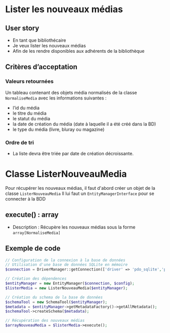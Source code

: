 # Lister les nouveaux médias
## User story
- En tant que bibliothécaire
- Je veux lister les nouveaux médias
- Afin de les rendre disponibles aux adhérents de la bibliothèque

## Critères d’acceptation
### Valeurs retournées
Un tableau contenant des objets média normalisés de la classe `NormaliseMedia` avec les informations suivantes :

- l’id du média
- le titre du média
- le statut du média
- la date de création du média (date à laquelle il a été créé dans la BD)
- le type du média (livre, bluray ou magazine)
### Ordre de tri

- La liste devra être triée par date de création décroissante.
# Classe ListerNouveauMedia

Pour récupérer les nouveaux médias, il faut d'abord créer un objet de la classe `ListerNouveauMedia`
Il lui faut un `EntityManagerInterface` pour se connecter à la BDD
## execute() : array


- Description : Récupère les nouveaux médias sous la forme `array[NormaliseMedia]`

## Exemple de code

```php
// Configuration de la connexion à la base de données
// Utilisation d'une base de données SQLite en mémoire
$connection = DriverManager::getConnection(['driver' => 'pdo_sqlite','path' => ':memory:'], $config);

// Création des dépendences
$entityManager = new EntityManager($connection, $config);
$listerMedia = new ListerNouveauMedia($entityManager);

// Création du schema de la base de données
$schemaTool = new SchemaTool($entityManager);
$metadata = $entityManager->getMetadataFactory()->getAllMetadata();
$schemaTool->createSchema($metadata);

// Récupération des nouveaux médias
$arrayNouveauMedia = $listerMedia->execute();
```